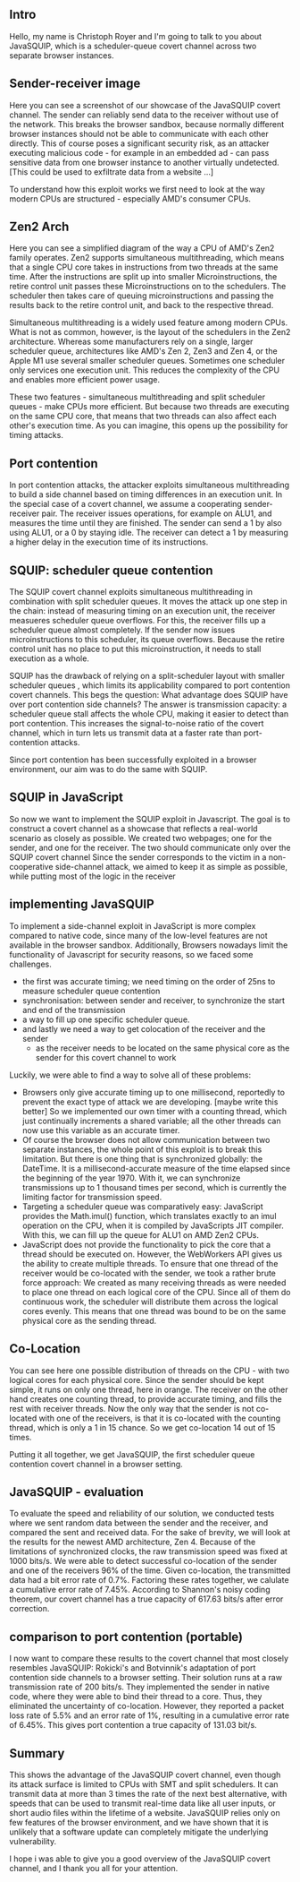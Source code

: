 ## Intro
Hello, my name is Christoph Royer and I'm going to talk to you about JavaSQUIP, 
which is a scheduler-queue covert channel across two separate browser instances.

## Sender-receiver image
Here you can see a screenshot of our showcase of the JavaSQUIP covert channel. 
The sender can reliably send data to the receiver without use of the network.
This breaks the browser sandbox, because normally different browser instances should not be able to
communicate with each other directly.
This of course poses a significant security risk,
as an attacker executing malicious code - for example in an embedded ad - 
can pass sensitive data from one browser instance to another virtually undetected.
[This could be used to exfiltrate data from a website ...]

To understand how this exploit works we first need to look at the way modern CPUs are structured - 
especially AMD's consumer CPUs.

## Zen2 Arch
Here you can see a simplified diagram of the way a CPU of AMD's Zen2 family operates. 
Zen2 supports simultaneous multithreading,
which means that a single CPU core takes in instructions from two threads at the same time.
After the instructions are split up into smaller Microinstructions,
the retire control unit passes these Microinstructions on to the schedulers.
The scheduler then takes care of queuing microinstructions 
and passing the results back to the retire control unit,
and back to the respective thread.

Simultaneous multithreading is a widely used feature among modern CPUs.
What is not as common, however, is the layout of the schedulers in the Zen2 architecture.
Whereas some manufacturers rely on a single, larger scheduler queue, 
architectures like AMD's Zen 2, Zen3 and Zen 4, or the Apple M1 use several smaller scheduler queues.
Sometimes one scheduler only services one execution unit.
This reduces the complexity of the CPU and enables more efficient power usage.

These two features - simultaneous multithreading and split scheduler queues - make CPUs more efficient.
But because two threads are executing on the same CPU core,
that means that two threads can also affect each other's execution time.
As you can imagine, this opens up the possibility for timing attacks.

## Port contention
In port contention attacks, the attacker exploits simultaneous multithreading 
to build a side channel based on timing differences in an execution unit.
In the special case of a covert channel, we assume a cooperating sender-receiver pair.
The receiver issues operations, for example on ALU1, and measures the time until they are finished.
The sender can send a 1 by also using ALU1, or a 0 by staying idle.
The receiver can detect a 1 by measuring a higher delay in the execution time of its instructions.

## SQUIP: scheduler queue contention
The SQUIP covert channel exploits simultaneous multithreading in combination with split scheduler queues.
It moves the attack up one step in the chain: 
instead of measuring timing on an execution unit, the receiver measueres scheduler queue overflows.
For this, the receiver fills up a scheduler queue almost completely.
If the sender now issues microinstructions to this scheduler, its queue overflows.
Because the retire control unit has no place to put this microinstruction, it needs to stall execution as a whole.

SQUIP has the drawback of relying on a split-scheduler layout with smaller scheduler queues ,
which limits its applicability compared to port contention covert channels.
This begs the question: What advantage does SQUIP have over port contention side channels?
The answer is transmission capacity: 
a scheduler queue stall affects the whole CPU, making it easier to detect than port contention.
This increases the signal-to-noise ratio of the covert channel,
which in turn lets us transmit data at a faster rate than port-contention attacks.

Since port contention has been successfully exploited in a browser environment, 
our aim was to do the same with SQUIP.

## SQUIP in JavaScript
So now we want to implement the SQUIP exploit in Javascript.
The goal is to construct a covert channel as a showcase that reflects 
a real-world scenario as closely as possible.
We created two webpages; one for the sender, and one for the receiver.
The two should communicate only over the SQUIP covert channel
Since the sender corresponds to the victim in a non-cooperative side-channel attack,
we aimed to keep it as simple as possible, while putting most of the logic in the receiver

## implementing JavaSQUIP
To implement a side-channel exploit in JavaScript is more complex compared to native code,
since many of the low-level features are not available in the browser sandbox.
Additionally, Browsers nowadays limit the functionality of Javascript for security reasons, 
so we faced some challenges.
- the first was accurate timing; we need timing on the order of 25ns to measure scheduler queue contention
- synchronisation: between sender and receiver, to synchronize the start and end of the transmission
- a way to fill up one specific scheduler queue.
- and lastly we need a way to get colocation of the receiver and the sender
  - as the receiver needs to be located on the same physical core as the sender for this covert channel to work

Luckily, we were able to find a way to solve all of these problems:

- Browsers only give accurate timing up to one millisecond,
reportedly to prevent the exact type of attack we are developing. [maybe write this better]
So we implemented our own timer with a counting thread,
which just continually increments a shared variable;
all the other threads can now use this variable as an accurate timer.
- Of course the browser does not allow communication between two separate instances, the whole point of this exploit is to break this limitation.
But there is one thing that is synchronized globally: the DateTime.
It is a millisecond-accurate measure of the time elapsed since the beginning of the year 1970.
With it, we can synchronize transmissions up to 1 thousand times per second, which is currently the limiting factor for transmission speed.
- Targeting a scheduler queue was comparatively easy: JavaScript provides the Math.imul() function,
which translates exactly to an imul operation on the CPU, when it is compiled by JavaScripts JIT compiler.
With this, we can fill up the queue for ALU1 on AMD Zen2 CPUs.
- JavaScript does not provide the functionality to pick the core that a thread should be executed on.
However, the WebWorkers API gives us the ability to create multiple threads.
To ensure that one thread of the receiver would be co-located with the sender,
we took a rather brute force approach:
We created as many receiving threads as were needed to place one thread on each logical core of the CPU.
Since all of them do continuous work, the scheduler will distribute them across the logical cores evenly.
This means that one thread was bound to be on the same physical core as the sending thread.

## Co-Location
You can see here one possible distribution of threads on the CPU - 
with two logical cores for each physical core.
Since the sender should be kept simple, it runs on only one thread, here in orange.
The receiver on the other hand creates one counting thread, to provide accurate timing,
and fills the rest with receiver threads.
Now the only way that the sender is not co-located with one of the receivers,
is that it is co-located with the counting thread, which is only a 1 in 15 chance.
So we get co-location 14 out of 15 times.

Putting it all together, we get JavaSQUIP, the first scheduler queue contention covert channel in a browser setting.
## JavaSQUIP - evaluation
To evaluate the speed and reliability of our solution, we conducted tests where we sent random data between 
the sender and the receiver, and compared the sent and received data.
For the sake of brevity, we will look at the results for the newest AMD architecture, Zen 4.
Because of the limitations of synchronized clocks, the raw transmission speed was fixed at 1000 bits/s.
We were able to detect successful co-location of the sender and one of the receivers 96% of the time.
Given co-location, the transmitted data had a bit error rate of 0.7%.
Factoring these rates together, we calulate a cumulative error rate of 7.45%.
According to Shannon's noisy coding theorem, our covert channel has a true capacity of 
617.63 bits/s after error correction.

## comparison to port contention (portable)
I now want to compare these results to the covert channel that most closely resembles JavaSQUIP:
Rokicki's and Botvinnik's adaptation of port contention side channels to a browser setting.
Their solution runs at a raw transmission rate of 200 bits/s.
They implemented the sender in native code, where they were able to bind their thread to a core.
Thus, they eliminated the uncertainty of co-location.
However, they reported a packet loss rate of 5.5% and an error rate of 1%, 
resulting in a cumulative error rate of 6.45%.
This gives port contention a true capacity of 131.03 bit/s.

## Summary
This shows the advantage of the JavaSQUIP covert channel, 
even though its attack surface is limited to CPUs with SMT and split schedulers.
It can transmit data at more than 3 times the rate of the next best alternative, 
with speeds that can be used to transmit real-time data like all user inputs, 
or short audio files within the lifetime of a website.
JavaSQUIP relies only on few features of the browser environment, 
and we have shown that it is unlikely that a software update can completely mitigate the underlying vulnerability.


I hope i was able to give you a good overview of the JavaSQUIP covert channel, and I thank you all for your attention.
